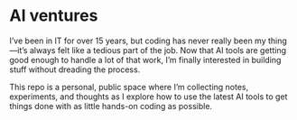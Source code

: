 # AI ventures

I’ve been in IT for over 15 years, but coding has never really been my thing—it’s always felt like a tedious part of the job. Now that AI tools are getting good enough to handle a lot of that work, I’m finally interested in building stuff without dreading the process.

This repo is a personal, public space where I’m collecting notes, experiments, and thoughts as I explore how to use the latest AI tools to get things done with as little hands-on coding as possible.
